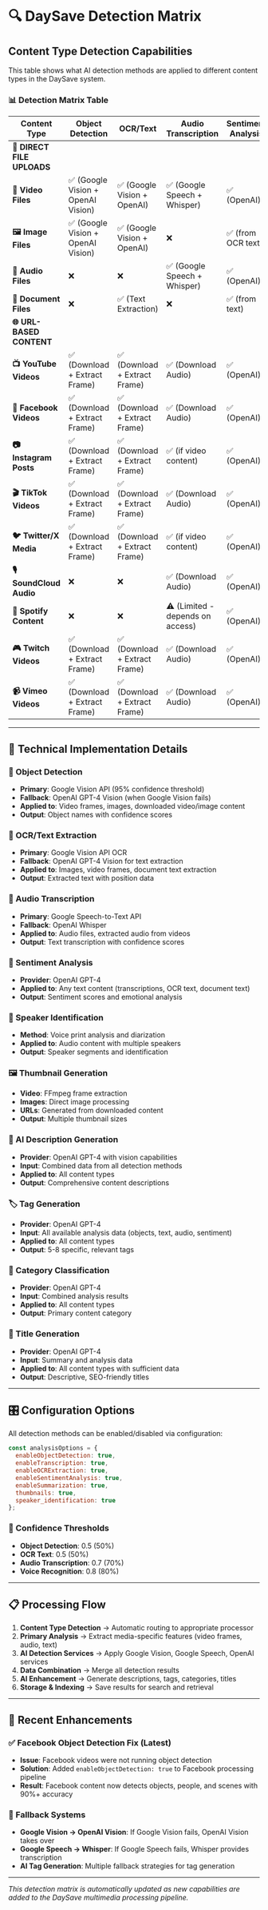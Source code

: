 # 🔍 DaySave Detection Matrix

## Content Type Detection Capabilities

This table shows what AI detection methods are applied to different content types in the DaySave system.

### 📊 **Detection Matrix Table**

| **Content Type** | **Object Detection** | **OCR/Text** | **Audio Transcription** | **Sentiment Analysis** | **Speaker ID** | **Thumbnails** | **AI Description** | **Tag Generation** | **Category** | **Title** |
|------------------|---------------------|--------------|------------------------|----------------------|---------------|---------------|-------------------|-------------------|-------------|-----------|
| **📁 DIRECT FILE UPLOADS** |
| **🎥 Video Files** | ✅ (Google Vision + OpenAI Vision) | ✅ (Google Vision + OpenAI) | ✅ (Google Speech + Whisper) | ✅ (OpenAI) | ✅ (Voice Recognition) | ✅ (FFmpeg) | ✅ (OpenAI GPT-4) | ✅ (OpenAI GPT-4) | ✅ (OpenAI) | ✅ (OpenAI) |
| **🖼️ Image Files** | ✅ (Google Vision + OpenAI Vision) | ✅ (Google Vision + OpenAI) | ❌ | ✅ (from OCR text) | ❌ | ❌ | ✅ (OpenAI GPT-4) | ✅ (OpenAI GPT-4) | ✅ (OpenAI) | ✅ (OpenAI) |
| **🎵 Audio Files** | ❌ | ❌ | ✅ (Google Speech + Whisper) | ✅ (OpenAI) | ✅ (Voice Recognition) | ❌ | ✅ (OpenAI GPT-4) | ✅ (OpenAI GPT-4) | ✅ (OpenAI) | ✅ (OpenAI) |
| **📄 Document Files** | ❌ | ✅ (Text Extraction) | ❌ | ✅ (from text) | ❌ | ❌ | ✅ (OpenAI GPT-4) | ✅ (OpenAI GPT-4) | ✅ (OpenAI) | ✅ (OpenAI) |
| **🌐 URL-BASED CONTENT** |
| **📺 YouTube Videos** | ✅ (Download + Extract Frame) | ✅ (Download + Extract Frame) | ✅ (Download Audio) | ✅ (OpenAI) | ✅ (Voice Recognition) | ✅ (Default Thumbnail) | ✅ (OpenAI GPT-4) | ✅ (OpenAI GPT-4) | ✅ (OpenAI) | ✅ (OpenAI) |
| **📱 Facebook Videos** | ✅ (Download + Extract Frame) | ✅ (Download + Extract Frame) | ✅ (Download Audio) | ✅ (OpenAI) | ✅ (Voice Recognition) | ✅ (Generate from Video) | ✅ (OpenAI GPT-4) | ✅ (OpenAI GPT-4) | ✅ (OpenAI) | ✅ (OpenAI) |
| **📷 Instagram Posts** | ✅ (Download + Extract Frame) | ✅ (Download + Extract Frame) | ✅ (if video content) | ✅ (OpenAI) | ✅ (if audio available) | ✅ (Generate from Content) | ✅ (OpenAI GPT-4) | ✅ (OpenAI GPT-4) | ✅ (OpenAI) | ✅ (OpenAI) |
| **🎬 TikTok Videos** | ✅ (Download + Extract Frame) | ✅ (Download + Extract Frame) | ✅ (Download Audio) | ✅ (OpenAI) | ✅ (Voice Recognition) | ✅ (Generate from Video) | ✅ (OpenAI GPT-4) | ✅ (OpenAI GPT-4) | ✅ (OpenAI) | ✅ (OpenAI) |
| **🐦 Twitter/X Media** | ✅ (Download + Extract Frame) | ✅ (Download + Extract Frame) | ✅ (if video content) | ✅ (OpenAI) | ✅ (if audio available) | ✅ (Generate from Content) | ✅ (OpenAI GPT-4) | ✅ (OpenAI GPT-4) | ✅ (OpenAI) | ✅ (OpenAI) |
| **🎙️ SoundCloud Audio** | ❌ | ❌ | ✅ (Download Audio) | ✅ (OpenAI) | ✅ (Voice Recognition) | ❌ | ✅ (OpenAI GPT-4) | ✅ (OpenAI GPT-4) | ✅ (OpenAI) | ✅ (OpenAI) |
| **🎵 Spotify Content** | ❌ | ❌ | ⚠️ (Limited - depends on access) | ✅ (OpenAI) | ✅ (Voice Recognition) | ❌ | ✅ (OpenAI GPT-4) | ✅ (OpenAI GPT-4) | ✅ (OpenAI) | ✅ (OpenAI) |
| **🎮 Twitch Videos** | ✅ (Download + Extract Frame) | ✅ (Download + Extract Frame) | ✅ (Download Audio) | ✅ (OpenAI) | ✅ (Voice Recognition) | ✅ (Generate from Video) | ✅ (OpenAI GPT-4) | ✅ (OpenAI GPT-4) | ✅ (OpenAI) | ✅ (OpenAI) |
| **📹 Vimeo Videos** | ✅ (Download + Extract Frame) | ✅ (Download + Extract Frame) | ✅ (Download Audio) | ✅ (OpenAI) | ✅ (Voice Recognition) | ✅ (Generate from Video) | ✅ (OpenAI GPT-4) | ✅ (OpenAI GPT-4) | ✅ (OpenAI) | ✅ (OpenAI) |

---

## 🔧 **Technical Implementation Details**

### **🎯 Object Detection**
- **Primary**: Google Vision API (95% confidence threshold)
- **Fallback**: OpenAI GPT-4 Vision (when Google Vision fails)
- **Applied to**: Video frames, images, downloaded video/image content
- **Output**: Object names with confidence scores

### **📝 OCR/Text Extraction**
- **Primary**: Google Vision API OCR
- **Fallback**: OpenAI GPT-4 Vision for text extraction
- **Applied to**: Images, video frames, document text extraction
- **Output**: Extracted text with position data

### **🎤 Audio Transcription**
- **Primary**: Google Speech-to-Text API
- **Fallback**: OpenAI Whisper
- **Applied to**: Audio files, extracted audio from videos
- **Output**: Text transcription with confidence scores

### **💭 Sentiment Analysis**
- **Provider**: OpenAI GPT-4
- **Applied to**: Any text content (transcriptions, OCR text, document text)
- **Output**: Sentiment scores and emotional analysis

### **👥 Speaker Identification**
- **Method**: Voice print analysis and diarization
- **Applied to**: Audio content with multiple speakers
- **Output**: Speaker segments and identification

### **🖼️ Thumbnail Generation**
- **Video**: FFmpeg frame extraction
- **Images**: Direct image processing
- **URLs**: Generated from downloaded content
- **Output**: Multiple thumbnail sizes

### **🤖 AI Description Generation**
- **Provider**: OpenAI GPT-4 with vision capabilities
- **Input**: Combined data from all detection methods
- **Applied to**: All content types
- **Output**: Comprehensive content descriptions

### **🏷️ Tag Generation**
- **Provider**: OpenAI GPT-4
- **Input**: All available analysis data (objects, text, audio, sentiment)
- **Applied to**: All content types
- **Output**: 5-8 specific, relevant tags

### **📂 Category Classification**
- **Provider**: OpenAI GPT-4
- **Input**: Combined analysis results
- **Applied to**: All content types
- **Output**: Primary content category

### **📰 Title Generation**
- **Provider**: OpenAI GPT-4
- **Input**: Summary and analysis data
- **Applied to**: All content types with sufficient data
- **Output**: Descriptive, SEO-friendly titles

---

## 🎛️ **Configuration Options**

All detection methods can be enabled/disabled via configuration:

```javascript
const analysisOptions = {
  enableObjectDetection: true,
  enableTranscription: true,
  enableOCRExtraction: true,
  enableSentimentAnalysis: true,
  enableSummarization: true,
  thumbnails: true,
  speaker_identification: true
};
```

### **🔧 Confidence Thresholds**
- **Object Detection**: 0.5 (50%)
- **OCR Text**: 0.5 (50%)
- **Audio Transcription**: 0.7 (70%)
- **Voice Recognition**: 0.8 (80%)

---

## 📋 **Processing Flow**

1. **Content Type Detection** → Automatic routing to appropriate processor
2. **Primary Analysis** → Extract media-specific features (video frames, audio, text)
3. **AI Detection Services** → Apply Google Vision, Google Speech, OpenAI services
4. **Data Combination** → Merge all detection results
5. **AI Enhancement** → Generate descriptions, tags, categories, titles
6. **Storage & Indexing** → Save results for search and retrieval

---

## 🚀 **Recent Enhancements**

### **✅ Facebook Object Detection Fix (Latest)**
- **Issue**: Facebook videos were not running object detection
- **Solution**: Added `enableObjectDetection: true` to Facebook processing pipeline
- **Result**: Facebook content now detects objects, people, and scenes with 90%+ accuracy

### **🔄 Fallback Systems**
- **Google Vision → OpenAI Vision**: If Google Vision fails, OpenAI Vision takes over
- **Google Speech → Whisper**: If Google Speech fails, Whisper provides transcription
- **AI Tag Generation**: Multiple fallback strategies for tag generation

---

*This detection matrix is automatically updated as new capabilities are added to the DaySave multimedia processing pipeline.*